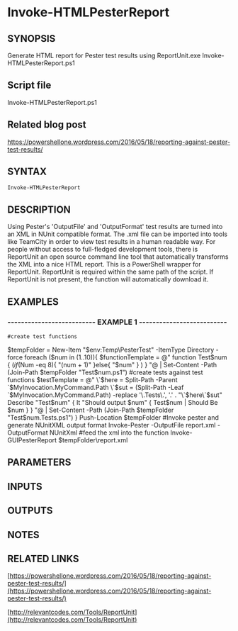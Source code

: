 # Invoke-HTMLPesterReport

## SYNOPSIS
Generate HTML report for Pester test results using ReportUnit.exe Invoke-HTMLPesterReport.ps1

## Script file
Invoke-HTMLPesterReport.ps1

## Related blog post
https://powershellone.wordpress.com/2016/05/18/reporting-against-pester-test-results/

## SYNTAX

```
Invoke-HTMLPesterReport
```

## DESCRIPTION
Using Pester's 'OutputFile' and 'OutputFormat' test results are turned into an XML in NUnit compatible format. 
The .xml file can be imported into tools like TeamCity in order to view test results in a human readable way. 
For people without access to full-fledged development tools, there is ReportUnit an open source command line tool
that automatically transforms the XML into a nice HTML report.
This is a PowerShell wrapper for ReportUnit. 
ReportUnit is required within the same path of the script.
If ReportUnit is not present, the function will automatically download it.

## EXAMPLES

### -------------------------- EXAMPLE 1 --------------------------
```
#create test functions
```

$tempFolder = New-Item "$env:Temp\PesterTest" -ItemType Directory -force
foreach ($num in (1..10)){
    $functionTemplate =  @"
function Test$num {
    $(if ($Num -eq 8){
        "$($num + 1)"
        }else{
        "$num"
        }
    )
}
"@ | Set-Content -Path (Join-Path $tempFolder "Test$num.ps1")
#create tests against test functions
$testTemplate = @"
\`$here = Split-Path -Parent \`$MyInvocation.MyCommand.Path
\`$sut = (Split-Path -Leaf \`$MyInvocation.MyCommand.Path) -replace '\.Tests\.', '.'
.
"\`$here\\\`$sut"
Describe "Test$num" {
    It "Should output $num" {
        Test$num | Should Be $num
    }
}
"@ | Set-Content -Path (Join-Path $tempFolder "Test$num.Tests.ps1")
}
Push-Location $tempFolder
#Invoke pester and generate NUnitXML output format
Invoke-Pester -OutputFile report.xml -OutputFormat NUnitXml
#feed the xml into the function
Invoke-GUIPesterReport $tempFolder\report.xml

## PARAMETERS

## INPUTS

## OUTPUTS

## NOTES

## RELATED LINKS

[https://powershellone.wordpress.com/2016/05/18/reporting-against-pester-test-results/](https://powershellone.wordpress.com/2016/05/18/reporting-against-pester-test-results/)

[http://relevantcodes.com/Tools/ReportUnit](http://relevantcodes.com/Tools/ReportUnit)

